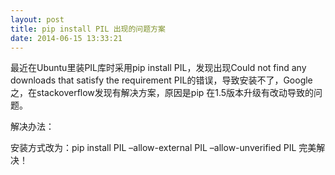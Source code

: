 ```yaml
---
layout: post
title: pip install PIL 出现的问题方案
date: 2014-06-15 13:33:21
---
```


最近在Ubuntu里装PIL库时采用pip install PIL，发现出现Could not find any downloads that satisfy the requirement PIL的错误，导致安装不了，Google之，在stackoverflow发现有解决方案，原因是pip 在1.5版本升级有改动导致的问题。

解决办法：

安装方式改为：pip install PIL –allow-external PIL –allow-unverified PIL  完美解决！

